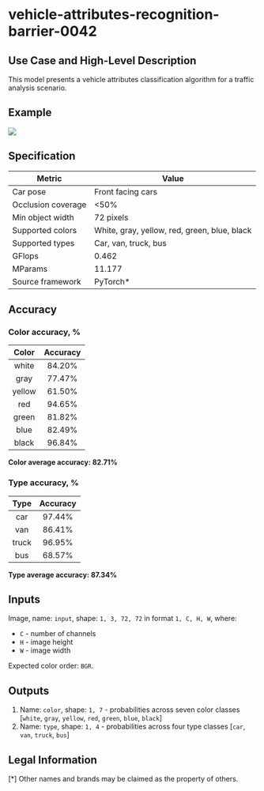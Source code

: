 # vehicle-attributes-recognition-barrier-0042

## Use Case and High-Level Description

This model presents a vehicle attributes classification algorithm for a traffic analysis scenario.

## Example

![](./vehicle-attributes-recognition-barrier-0042-1.png)

## Specification

| Metric                | Value                                        |
|-----------------------|----------------------------------------------|
| Car pose              | Front facing cars                            |
| Occlusion coverage    | <50%                                         |
| Min object width      | 72 pixels                                    |
| Supported colors      | White, gray, yellow, red, green, blue, black |
| Supported types       | Car, van, truck, bus                         |
| GFlops                | 0.462                                        |
| MParams               | 11.177                                       |
| Source framework      | PyTorch\*                                    |

## Accuracy

### Color accuracy, %

| Color    | Accuracy   |
|:--------:|:----------:|
| white    | 84.20%     |
| gray     | 77.47%     |
| yellow   | 61.50%     |
| red      | 94.65%     |
| green    | 81.82%     |
| blue     | 82.49%     |
| black    | 96.84%     |

**Color average accuracy: 82.71%**

### Type accuracy, %

| Type  | Accuracy |
|:-----:|:--------:|
| car   | 97.44%   |
| van   | 86.41%   |
| truck | 96.95%   |
| bus   | 68.57%   |

**Type average accuracy: 87.34%**

## Inputs

Image, name: `input`, shape: `1, 3, 72, 72` in format `1, C, H, W`, where:

- `C` - number of channels
- `H` - image height
- `W` - image width

Expected color order: `BGR`.

## Outputs

1.	Name: `color`, shape: `1, 7` - probabilities across seven color classes
    [`white`, `gray`, `yellow`, `red`, `green`, `blue`, `black`]
2.	Name: `type`, shape: `1, 4` - probabilities across four type classes
    [`car`, `van`, `truck`, `bus`]

## Legal Information
[\*] Other names and brands may be claimed as the property of others.
